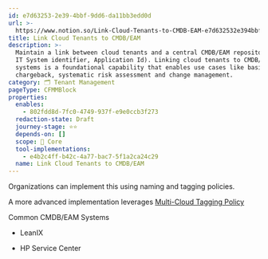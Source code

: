 ```yaml
---
id: e7d63253-2e39-4bbf-9dd6-da11bb3edd0d
url: >-
  https://www.notion.so/Link-Cloud-Tenants-to-CMDB-EAM-e7d632532e394bbf9dd6da11bb3edd0d
title: Link Cloud Tenants to CMDB/EAM
description: >-
  Maintain a link between cloud tenants and a central CMDB/EAM repository (e.g.
  IT System identifier, Application Id). Linking cloud tenants to CMDB/EAM
  systems is a foundational capability that enables use cases like basic
  chargeback, systematic risk assessment and change management. 
category: 🗂 Tenant Management
pageType: CFMMBlock
properties:
  enables:
    - 802fdd8d-7fc0-4749-937f-e9e0ccb3f273
  redaction-state: Draft
  journey-stage: ⭐️⭐️
  depends-on: []
  scope: 🏢 Core
  tool-implementations:
    - e4b2c4ff-b42c-4a77-bac7-5f1a2ca24c29
  name: Link Cloud Tenants to CMDB/EAM
---
```


Organizations can implement this using naming and tagging policies. 

A more advanced implementation leverages [Multi-Cloud Tagging Policy](/maturity-model/security-and-compliance/multi-cloud-tagging-policy.md) 





Common CMDB/EAM Systems

- LeanIX

- HP Service Center